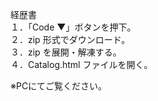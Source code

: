 経歴書  
１．「Code ▼」ボタンを押下。  
２．zip 形式でダウンロード。  
３．zip を展開・解凍する。  
４．Catalog.html ファイルを開く。  
  
※PCにてご覧ください。
